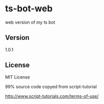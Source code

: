 # ts-bot-web

web version of my ts bot

## Version

1.0.1

## License

MIT License

99% source code copyed from script-tutorial

http://www.script-tutorials.com/terms-of-use/
